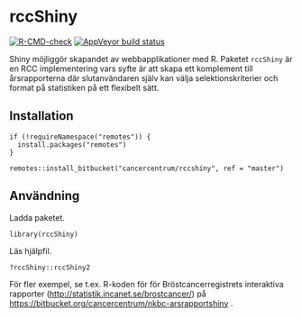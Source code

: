 # rccShiny

[![R-CMD-check](https://github.com/oc1lojo/rccshiny/workflows/R-CMD-check/badge.svg)](https://github.com/oc1lojo/rccshiny/actions)
[![AppVeyor build
status](https://ci.appveyor.com/api/projects/status/h81m5d2ie1p7tqt2/branch/develop?svg=true)](https://ci.appveyor.com/project/oc1lojo/rccshiny)

Shiny möjliggör skapandet av webbapplikationer med R. Paketet `rccShiny`
är en RCC implementering vars syfte är att skapa ett komplement till
årsrapporterna där slutanvändaren själv kan välja selektionskriterier
och format på statistiken på ett flexibelt sätt.

## Installation

``` {.r}
if (!requireNamespace("remotes")) {
  install.packages("remotes")
}

remotes::install_bitbucket("cancercentrum/rccshiny", ref = "master")
```

## Användning

Ladda paketet.

``` {.r}
library(rccShiny)
```

Läs hjälpfil.

``` {.r}
?rccShiny::rccShiny2
```

För fler exempel, se t.ex. R-koden för för Bröstcancerregistrets
interaktiva rapporter (<http://statistik.incanet.se/brostcancer/>) på
<https://bitbucket.org/cancercentrum/nkbc-arsrapportshiny> .

